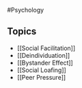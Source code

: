 #Psychology 
## Topics
* [[Social Facilitation]]
* [[Deindividuation]]
* [[Bystander Effect]]
* [[Social Loafing]]
* [[Peer Pressure]]